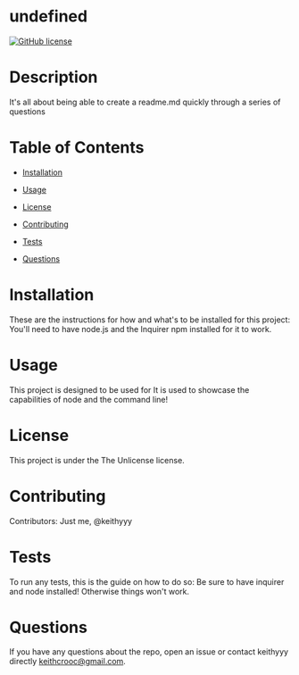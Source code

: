 # undefined
[![GitHub license](https://img.shields.io/badge/license-MIT-yellow.svg)](https://github.com/keithyyy/DemoReadME)

# Description

It's all about being able to create a readme.md quickly through a series of questions

# Table of Contents

* [Installation](#installation)

* [Usage](#usage)

* [License](#license)

* [Contributing](#contributing)

* [Tests](#tests)

* [Questions](#questions)

# Installation
These are the instructions for how and what's to be installed for this project: You'll need to have node.js and the Inquirer npm installed for it to work.

# Usage
​This project is designed to be used for It is used to showcase the capabilities of node and the command line!

# License
This project is under the The Unlicense license.

# Contributing
​Contributors: Just me, @keithyyy

# Tests
To run any tests, this is the guide on how to do so: Be sure to have inquirer and node installed! Otherwise things won't work.

# Questions
If you have any questions about the repo, open an issue or contact keithyyy directly keithcrooc@gmail.com.

